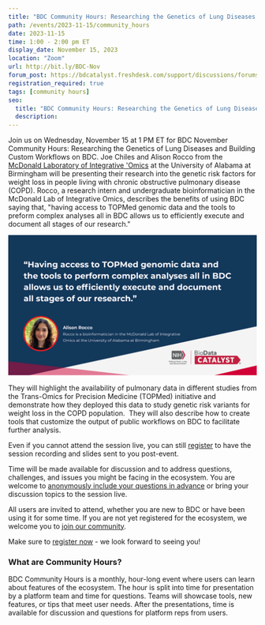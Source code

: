 ```yaml
---
title: "BDC Community Hours: Researching the Genetics of Lung Diseases and Building Custom Workflows on BDC"
path: /events/2023-11-15/community_hours
date: 2023-11-15
time: 1:00 - 2:00 pm ET
display_date: November 15, 2023
location: "Zoom"
url: http://bit.ly/BDC-Nov
forum_post: https://bdcatalyst.freshdesk.com/support/discussions/forums/60000252439
registration_required: true
tags: [community hours]
seo:
  title: "BDC Community Hours: Researching the Genetics of Lung Diseases and Building Custom Workflows on BDC"
  description:
---
```

Join us on Wednesday, November 15 at 1 PM ET for BDC November Community Hours: Researching the Genetics of Lung Diseases and Building Custom Workflows on BDC. Joe Chiles and Alison Rocco from the [McDonald Laboratory of Integrative 'Omics](https://sites.uab.edu/mcdonaldlab/) at the University of Alabama at Birmingham will be presenting their research into the genetic risk factors for weight loss in people living with chronic obstructive pulmonary disease (COPD). Rocco, a research intern and undergraduate bioinformatician in the McDonald Lab of Integrative Omics, describes the benefits of using BDC saying that, "having access to TOPMed genomic data and the tools to preform complex analyses all in BDC allows us to efficiently execute and document all stages of our research."

<div class="twothirds-width-image">
  <img src='./2023-11-15_community-hours-graphic.png' alt="View enlarged image"/>
</div>

They will highlight the availability of pulmonary data in different studies from the Trans-Omics for Precision Medicine (TOPMed) initiative and demonstrate how they deployed this data to study genetic risk variants for weight loss in the COPD population.  They will also describe how to create tools that customize the output of public workflows on BDC to facilitate further analysis.

Even if you cannot attend the session live, you can still [register](http://bit.ly/BDC-Nov) to have the session recording and slides sent to you post-event.

Time will be made available for discussion and to address questions, challenges, and issues you might be facing in the ecosystem. You are welcome to [anonymously include your questions in advance](https://forms.gle/iPifJTM5q2eeKa7UA) or bring your discussion topics to the session live.

All users are invited to attend, whether you are new to BDC or have been using it for some time. If you are not yet registered for the ecosystem, we welcome you to [join our community](https://biodatacatalyst.nhlbi.nih.gov/contact/ecosystem/).

Make sure to [register now](http://bit.ly/BDC-Nov) - we look forward to seeing you!

### What are Community Hours?

BDC Community Hours is a monthly, hour-long event where users can learn about features of the ecosystem. The hour is split into time for presentation by a platform team and time for questions. Teams will showcase tools, new features, or tips that meet user needs. After the presentations, time is available for discussion and questions for platform reps from users.